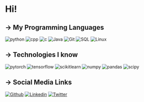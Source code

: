 # Hi!
## → My Programming Languages
![python](https://img.shields.io/badge/Python-profficient-blue)
![cpp](https://img.shields.io/badge/C%2B%2B-profficient-blue)
![c](https://img.shields.io/badge/C-profficient-blue)
![Java](https://img.shields.io/badge/Java-competent-orange)
![Git](https://img.shields.io/badge/Git-profficient-red)
![SQL](https://img.shields.io/badge/SQL-competent-blue)
![Linux](https://img.shields.io/badge/Linux-beginner-yellow)
## → Technologies I know
![pytorch](https://img.shields.io/badge/Pytorch-profficient-orange)
![tensorflow](https://img.shields.io/badge/TensorFlow-beginner-orange)
![scikitlearn](https://img.shields.io/badge/scikit--learn-profficient-blue)
![numpy](https://img.shields.io/badge/NumPy-profficient-blue)
![pandas](https://img.shields.io/badge/Pandas-profficient-lightgrey)
![scipy](https://img.shields.io/badge/SciPy-profficient-blue)
## → Social Media Links
[![Github](https://img.shields.io/badge/GitHub-100000?style=for-the-badge&logo=github&logoColor=white)](https://github.com/HenrySilvaCS)
[![Linkedin](https://img.shields.io/badge/LinkedIn-0077B5?style=for-the-badge&logo=linkedin&logoColor=white)](https://www.linkedin.com/in/henrysilvacs/?locale=en_US)
[![Twitter](https://img.shields.io/badge/Twitter-1DA1F2?style=for-the-badge&logo=twitter&logoColor=white)](https://twitter.com/eomidia)
